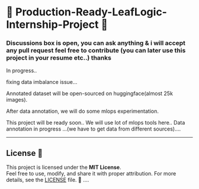 # 🌿 Production-Ready-LeafLogic-Internship-Project 🌱  
### Discussions box is open, you can ask anything & i will accept any pull request feel free to contribute (you can later use this project in your resume etc..) thanks
In progress..

fixing data imbalance issue...

Annotated dataset will be open-sourced on huggingface(almost 25k images).

After data annotation, we will do some mlops experimentation.

This project will be ready soon..
We will use lot of mlops tools here..
Data annotation in progress ...(we have to get data from different sources)....

---


## License 📜  

This project is licensed under the **MIT License**.  
Feel free to use, modify, and share it with proper attribution. For more details, see the [LICENSE](LICENSE) file. 🌟  ....

